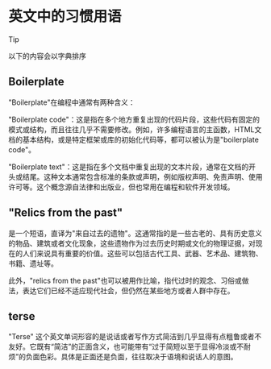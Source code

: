 # 英文中的习惯用语

> [!TIP]
> 以下的内容会以字典排序


## Boilerplate

"Boilerplate"在编程中通常有两种含义：

"Boilerplate code"：这是指在多个地方重复出现的代码片段，这些代码有固定的模式或结构，而且往往几乎不需要修改。例如，许多编程语言的主函数，HTML文档的基本结构，或是特定框架或库的初始化代码等，都可以被认为是"boilerplate code"。

"Boilerplate text"：这是指在多个文档中重复出现的文本片段，通常在文档的开头或结尾。这种文本通常包含标准的条款或声明，例如版权声明、免责声明、使用许可等。这个概念源自法律和出版业，但也常用在编程和软件开发领域。

## "Relics from the past"

是一个短语，直译为"来自过去的遗物"。这通常指的是一些古老的、具有历史意义的物品、建筑或者文化现象，这些遗物作为过去历史时期或文化的物理证据，对现在的人们来说具有重要的价值。这些可以包括古代工具、武器、艺术品、建筑物、书籍、遗址等。

此外，"relics from the past"也可以被用作比喻，指代过时的观念、习俗或做法，表达它们已经不适应现代社会，但仍然在某些地方或者人群中存在。

## terse

"Terse" 这个英文单词形容的是说话或者写作方式简洁到几乎显得有点粗鲁或者不友好。它既有“简洁”的正面含义，也可能带有“过于简短以至于显得冷淡或不耐烦”的负面色彩。具体是正面还是负面，往往取决于语境和说话人的意图。
